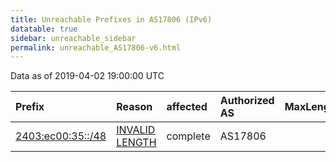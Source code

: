 ```yaml
---
title: Unreachable Prefixes in AS17806 (IPv6)
datatable: true
sidebar: unreachable_sidebar
permalink: unreachable_AS17806-v6.html
---
```


Data as of 2019-04-02 19:00:00 UTC


<div class="datatable-begin"></div>

| Prefix                                                       | Reason                                                                                                      | affected   | Authorized AS   |   MaxLength | Anchor                                       |   unreachable /48s |
|:-------------------------------------------------------------|:------------------------------------------------------------------------------------------------------------|:-----------|:----------------|------------:|:---------------------------------------------|-------------------:|
| [2403:ec00:35::/48](https://stat.ripe.net/2403:ec00:35::/48) | [INVALID LENGTH](https://rpki-validator.ripe.net/announcement-preview?asn=AS17806&prefix=2403:ec00:35::/48) | complete   | AS17806         |          32 | [APNIC](unreachable_APNIC_RPKI_Root-v6.html) |                  1 |

<div class="datatable-end"></div>